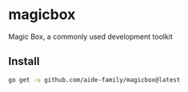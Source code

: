 # magicbox
Magic Box, a commonly used development toolkit

## Install

```sh
go get -u github.com/aide-family/magicbox@latest
```
